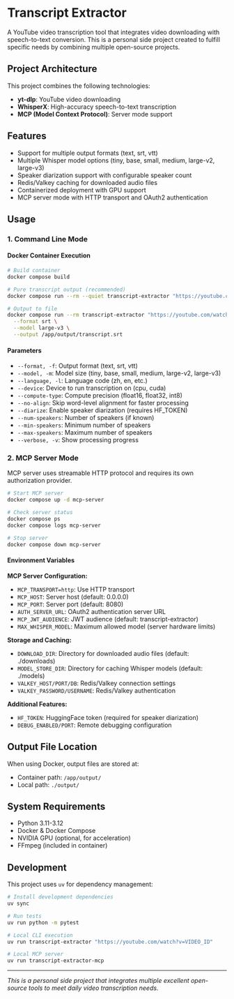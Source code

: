 # Transcript Extractor

A YouTube video transcription tool that integrates video downloading with speech-to-text conversion. This is a personal side project created to fulfill specific needs by combining multiple open-source projects.

## Project Architecture

This project combines the following technologies:

- **yt-dlp**: YouTube video downloading
- **WhisperX**: High-accuracy speech-to-text transcription
- **MCP (Model Context Protocol)**: Server mode support

## Features

- Support for multiple output formats (text, srt, vtt)
- Multiple Whisper model options (tiny, base, small, medium, large-v2, large-v3)
- Speaker diarization support with configurable speaker count
- Redis/Valkey caching for downloaded audio files
- Containerized deployment with GPU support
- MCP server mode with HTTP transport and OAuth2 authentication

## Usage

### 1. Command Line Mode

#### Docker Container Execution
```bash
# Build container
docker compose build

# Pure transcript output (recommended)
docker compose run --rm --quiet transcript-extractor "https://youtube.com/watch?v=VIDEO_ID" --model large-v3

# Output to file
docker compose run --rm transcript-extractor "https://youtube.com/watch?v=VIDEO_ID" \
  --format srt \
  --model large-v3 \
  --output /app/output/transcript.srt
```

#### Parameters
- `--format, -f`: Output format (text, srt, vtt)
- `--model, -m`: Model size (tiny, base, small, medium, large-v2, large-v3)
- `--language, -l`: Language code (zh, en, etc.)
- `--device`: Device to run transcription on (cpu, cuda)
- `--compute-type`: Compute precision (float16, float32, int8)
- `--no-align`: Skip word-level alignment for faster processing
- `--diarize`: Enable speaker diarization (requires HF_TOKEN)
- `--num-speakers`: Number of speakers (if known)
- `--min-speakers`: Minimum number of speakers
- `--max-speakers`: Maximum number of speakers
- `--verbose, -v`: Show processing progress

### 2. MCP Server Mode

MCP server uses streamable HTTP protocol and requires its own authorization provider.

```bash
# Start MCP server
docker compose up -d mcp-server

# Check server status
docker compose ps
docker compose logs mcp-server

# Stop server
docker compose down mcp-server
```

#### Environment Variables
**MCP Server Configuration:**
- `MCP_TRANSPORT=http`: Use HTTP transport
- `MCP_HOST`: Server host (default: 0.0.0.0)
- `MCP_PORT`: Server port (default: 8080)
- `AUTH_SERVER_URL`: OAuth2 authentication server URL
- `MCP_JWT_AUDIENCE`: JWT audience (default: transcript-extractor)
- `MAX_WHISPER_MODEL`: Maximum allowed model (server hardware limits)

**Storage and Caching:**
- `DOWNLOAD_DIR`: Directory for downloaded audio files (default: ./downloads)
- `MODEL_STORE_DIR`: Directory for caching Whisper models (default: ./models)
- `VALKEY_HOST/PORT/DB`: Redis/Valkey connection settings
- `VALKEY_PASSWORD/USERNAME`: Redis/Valkey authentication

**Additional Features:**
- `HF_TOKEN`: HuggingFace token (required for speaker diarization)
- `DEBUG_ENABLED/PORT`: Remote debugging configuration

## Output File Location

When using Docker, output files are stored at:
- Container path: `/app/output/`
- Local path: `./output/`

## System Requirements

- Python 3.11-3.12
- Docker & Docker Compose
- NVIDIA GPU (optional, for acceleration)
- FFmpeg (included in container)

## Development

This project uses `uv` for dependency management:

```bash
# Install development dependencies
uv sync

# Run tests
uv run python -m pytest

# Local CLI execution
uv run transcript-extractor "https://youtube.com/watch?v=VIDEO_ID"

# Local MCP server
uv run transcript-extractor-mcp
```

---

*This is a personal side project that integrates multiple excellent open-source tools to meet daily video transcription needs.*